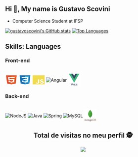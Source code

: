 ## Hi 👋, My name is Gustavo Scovini
- Computer Science Student at IFSP
<!--
<a href="https://github.com/anuraghazra/github-readme-stats">
  <img align="center" src="https://github-stats-weld.vercel.app/api/pin/?username=gustavoscovini&repo=github-readme-stats" />
</a>
<a href="https://github.com/anuraghazra/convoychat">
  <img align="center" src="https://github-stats-weld.vercel.app/api/pin/?username=gustavoscovini&repo=convoychat" />
</a>
-->

<a href="http://www.github.com/gustavoscovini">
	<img align="center" width=46% src="https://github-readme-stats.vercel.app/api?username=gustavoscovini&show_icons=true&hide=&count_private=true&title_color=3382ed&text_color=ffffff&icon_color=0891b2&bg_color=1c1917&hide_border=true&show_icons=true" alt="gustavoscovini's GitHub stats" /></a>

<a href="https://github.com/gustavoscovini" align="left">
	<img align="center" width=43% src="https://github-readme-stats.vercel.app/api/top-langs/?username=gustavoscovini&langs_count=10&title_color=3382ed&text_color=ffffff&icon_color=0891b2&layout=compact&bg_color=1c1917&hide_border=true&locale=en&custom_title=Top%20%Languages" alt="Top Languages" /></a>

## Skills: Languages

### Front-end

<div style="display: inline_block"><br>
	<img align="center" alt="HTML" height="30" width="40" src="https://raw.githubusercontent.com/devicons/devicon/master/icons/html5/html5-original.svg">
	<img align="center" alt="CSS" height="30" width="40" src="https://raw.githubusercontent.com/devicons/devicon/master/icons/css3/css3-original.svg">
	<img align="center" alt="JS" height="30" width="40" src="https://raw.githubusercontent.com/devicons/devicon/master/icons/javascript/javascript-plain.svg">
	<img align="center" alt="Angular" src="https://raw.githubusercontent.com/danielcranney/readme-generator/main/public/icons/skills/angularjs-colored.svg" width="36" height="36"/>
	<img align="center" alt="VueJS" src="https://raw.githubusercontent.com/devicons/devicon/master/icons/vuejs/vuejs-original-wordmark.svg" width="40" height="40"/>
</div>

### Back-end

<div style="display: inline_block"><br>
	<img align="center" alt="NodeJS" src="https://raw.githubusercontent.com/danielcranney/readme-generator/main/public/icons/skills/nodejs-colored.svg" width="36" height="36"  />
	<img align="center" alt="Java" src="https://raw.githubusercontent.com/danielcranney/readme-generator/main/public/icons/skills/java-colored.svg" width="36" height="36"  />
 	<img align="center" alt="Spring" src="https://www.vectorlogo.zone/logos/springio/springio-icon.svg" alt="spring" width="40" height="40"/>
	<img align="center" alt="MySQL" src="https://raw.githubusercontent.com/danielcranney/readme-generator/main/public/icons/skills/mysql-colored.svg" width="36" height="36" />
	<img align="center" alt=MongoDB" src="https://raw.githubusercontent.com/devicons/devicon/master/icons/mongodb/mongodb-original-wordmark.svg" width="40" height="40"/>
</div>
 
<div align="center" > 

 ## Total de visitas no meu perfil :detective: <br>
 <p align="center"> 
   <img alingn="center" src="https://profile-counter.glitch.me/gustavoscovini/count.svg" />
 </p>
</div>
<!--![Snake animation](https://github.com/gustavoscovini/gustavoscovini/blob/output/github-contribution-grid-snake.svg)-->
